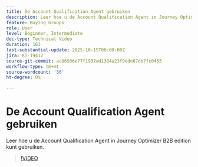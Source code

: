 ```yaml
---
title: De Account Qualification Agent gebruiken
description: Leer hoe u de Account Qualification Agent in Journey Optimizer B2B edition kunt gebruiken.
feature: Buying Groups
role: User
level: Beginner, Intermediate
doc-type: Technical Video
duration: 163
last-substantial-update: 2025-10-15T00:00:00Z
jira: KT-19412
source-git-commit: ac86936e77f1937ad1384a23f9ede67db7fc0455
workflow-type: tm+mt
source-wordcount: '36'
ht-degree: 0%

---
```


# De Account Qualification Agent gebruiken

Leer hoe u de Account Qualification Agent in Journey Optimizer B2B edition kunt gebruiken.

>[!VIDEO](https://video.tv.adobe.com/v/3475845/?captions=dut&learn=on&enablevpops)
